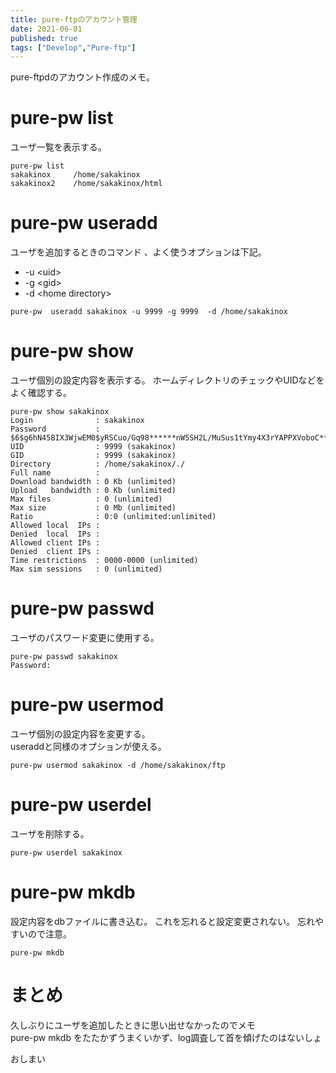 ```yaml
---
title: pure-ftpのアカウント管理
date: 2021-06-01
published: true
tags: ["Develop","Pure-ftp"]
---
```


pure-ftpdのアカウント作成のメモ。

# pure-pw list

ユーザ一覧を表示する。

```shell
pure-pw list
sakakinox     /home/sakakinox
sakakinox2    /home/sakakinox/html
```

# pure-pw useradd

ユーザを追加するときのコマンド 、よく使うオプションは下記。

- -u \<uid>
- -g \<gid>
- -d \<home directory>

```shel
pure-pw  useradd sakakinox -u 9999 -g 9999  -d /home/sakakinox
```



# pure-pw show

ユーザ個別の設定内容を表示する。
ホームディレクトリのチェックやUIDなどをよく確認する。

```shell
pure-pw show sakakinox
Login              : sakakinox
Password           : $6$g6hN45BIX3WjwEM0$yRSCuo/Gq98******nW5SH2L/MuSus1tYmy4X3rYAPPXVoboC******************wJ69C8XYKI2K/X/
UID                : 9999 (sakakinox)
GID                : 9999 (sakakinox)
Directory          : /home/sakakinox/./
Full name          : 
Download bandwidth : 0 Kb (unlimited)
Upload   bandwidth : 0 Kb (unlimited)
Max files          : 0 (unlimited)
Max size           : 0 Mb (unlimited)
Ratio              : 0:0 (unlimited:unlimited)
Allowed local  IPs : 
Denied  local  IPs : 
Allowed client IPs : 
Denied  client IPs : 
Time restrictions  : 0000-0000 (unlimited)
Max sim sessions   : 0 (unlimited)

```

# pure-pw passwd

ユーザのパスワード変更に使用する。

```shell
pure-pw passwd sakakinox
Password:
```

# pure-pw  usermod

ユーザ個別の設定内容を変更する。  
useraddと同様のオプションが使える。

```shell
pure-pw usermod sakakinox -d /home/sakakinox/ftp
```

# pure-pw userdel

ユーザを削除する。

```shell
pure-pw userdel sakakinox
```

# pure-pw mkdb

設定内容をdbファイルに書き込む。
これを忘れると設定変更されない。
忘れやすいので注意。

```shell
pure-pw mkdb
```

# まとめ

久しぶりにユーザを追加したときに思い出せなかったのでメモ  
pure-pw mkdb をたたかずうまくいかず、log調査して首を傾げたのはないしょ



おしまい